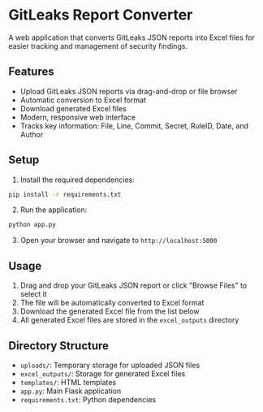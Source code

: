 # GitLeaks Report Converter

A web application that converts GitLeaks JSON reports into Excel files for easier tracking and management of security findings.

## Features

- Upload GitLeaks JSON reports via drag-and-drop or file browser
- Automatic conversion to Excel format
- Download generated Excel files
- Modern, responsive web interface
- Tracks key information: File, Line, Commit, Secret, RuleID, Date, and Author

## Setup

1. Install the required dependencies:
```bash
pip install -r requirements.txt
```

2. Run the application:
```bash
python app.py
```

3. Open your browser and navigate to `http://localhost:5000`

## Usage

1. Drag and drop your GitLeaks JSON report or click "Browse Files" to select it
2. The file will be automatically converted to Excel format
3. Download the generated Excel file from the list below
4. All generated Excel files are stored in the `excel_outputs` directory

## Directory Structure

- `uploads/`: Temporary storage for uploaded JSON files
- `excel_outputs/`: Storage for generated Excel files
- `templates/`: HTML templates
- `app.py`: Main Flask application
- `requirements.txt`: Python dependencies
